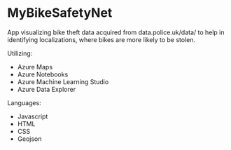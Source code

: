 # MyBikeSafetyNet

App visualizing bike theft data acquired from data.police.uk/data/ to help in identifying localizations, where bikes are
more likely to be stolen.

Utilizing:
- Azure Maps
- Azure Notebooks
- Azure Machine Learning Studio
- Azure Data Explorer

Languages:
- Javascript
- HTML
- CSS
- Geojson
